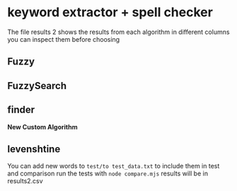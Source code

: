 # keyword extractor + spell checker

The file results 2 shows the results from each algorithm in different columns you can inspect them before choosing

## Fuzzy

## FuzzySearch

## finder

**New Custom Algorithm**

## levenshtine

You can add new words to `test/to test_data.txt` to include them in test and comparison
run the tests with `node compare.mjs` results will be in results2.csv
